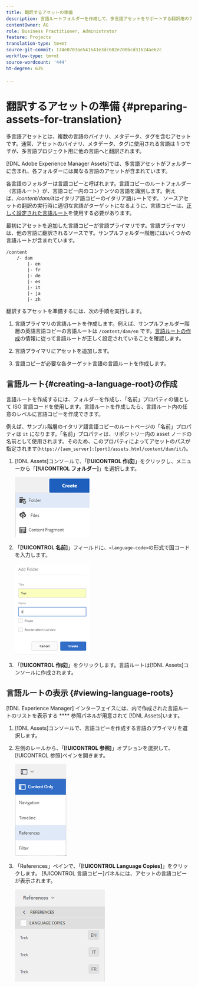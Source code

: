 ```yaml
---
title: 翻訳するアセットの準備
description: 言語ルートフォルダーを作成して、多言語アセットをサポートする翻訳用のアセットを準備します。
contentOwner: AG
role: Business Practitioner, Administrator
feature: Projects
translation-type: tm+mt
source-git-commit: 174e0703ae541641e3dc602e700bcd31624ae62c
workflow-type: tm+mt
source-wordcount: '444'
ht-degree: 63%

---
```



# 翻訳するアセットの準備 {#preparing-assets-for-translation}

多言語アセットとは、複数の言語のバイナリ、メタデータ、タグを含むアセットです。通常、アセットのバイナリ、メタデータ、タグに使用される言語は 1 つですが、多言語プロジェクト用に他の言語へと翻訳されます。

[!DNL Adobe Experience Manager Assets]では、多言語アセットがフォルダーに含まれ、各フォルダーには異なる言語のアセットが含まれています。

各言語のフォルダーは言語コピーと呼ばれます。言語コピーのルートフォルダー（言語ルート）が、言語コピー内のコンテンツの言語を識別します。例えば、*/content/dam/it*&#x200B;はイタリア語コピーのイタリア語ルートです。 ソースアセットの翻訳の実行時に適切な言語がターゲットになるように、言語コピーは、[正しく設定された言語ルート](preparing-assets-for-translation.md#creating-a-language-root)を使用する必要があります。

最初にアセットを追加した言語コピーが言語プライマリです。言語プライマリは、他の言語に翻訳されるソースです。サンプルフォルダー階層にはいくつかの言語ルートが含まれています。

```shell
/content
    /- dam
        |- en
        |- fr
        |- de
        |- es
        |- it
        |- ja
        |- zh
```

翻訳するアセットを準備するには、次の手順を実行します。

1. 言語プライマリの言語ルートを作成します。例えば、サンプルフォルダー階層の英語言語コピーの言語ルートは `/content/dam/en` です。[言語ルートの作成](preparing-assets-for-translation.md#creating-a-language-root)の情報に従って言語ルートが正しく設定されていることを確認します。

1. 言語プライマリにアセットを追加します。
1. 言語コピーが必要な各ターゲット言語の言語ルートを作成します。

## 言語ルート{#creating-a-language-root}の作成

言語ルートを作成するには、フォルダーを作成し、「名前」プロパティの値として ISO 言語コードを使用します。言語ルートを作成したら、言語ルート内の任意のレベルに言語コピーを作成できます。

例えば、サンプル階層のイタリア語言語コピーのルートページの「名前」プロパティは `it` になります。「名前」プロパティは、リポジトリー内の asset ノードの名前として使用されます。そのため、このプロパティによってアセットのパスが指定されます(`https://[aem_server]:[port]/assets.html/content/dam/it/`)。

1. [!DNL Assets]コンソールで、「**[!UICONTROL 作成]**」をクリックし、メニューから「**[!UICONTROL フォルダー]**」を選択します。

   ![フォルダーを作成](assets/Create-folder.png)

1. 「**[!UICONTROL 名前]**」フィールドに、`<language-code>`の形式で国コードを入力します。

   ![フォルダー内の追加言語コード](assets/Add-language-code-in-folder.png)

1. 「**[!UICONTROL 作成]**」をクリックします。言語ルートは[!DNL Assets]コンソールに作成されます。

## 言語ルートの表示 {#viewing-language-roots}

[!DNL Experience Manager] インターフェイスには、内で作成された言語ルートのリストを表示する **** 参照パネルが用意されて [!DNL Assets]います。

1. [!DNL Assets]コンソールで、言語コピーを作成する言語のプライマリを選択します。
1. 左側のレールから、「**[!UICONTROL 参照]**」オプションを選択して、[!UICONTROL 参照]ペインを開きます。

   ![chlimage_1-122](assets/chlimage_1-122.png)

1. 「References」ペインで、「**[!UICONTROL Language Copies]**」をクリックします。 [!UICONTROL 言語コピー]パネルには、アセットの言語コピーが表示されます。

   ![言語コピー](assets/lang-copy2.png)
